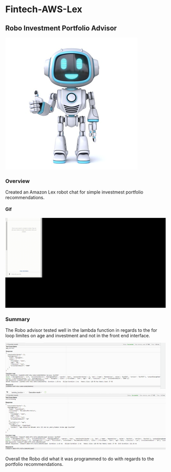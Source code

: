 # Fintech-AWS-Lex
## Robo Investment Portfolio Advisor  



![image.jpg](Images_Icons/robot_helper.jpg)


### Overview

Created an Amazon Lex robot chat for simple investmest portfolio recommendations.

#### Gif

![caption](https://raw.githubusercontent.com/muramemory/Fintech-AWS-Lex/main/Video/robo_advisor_test_gif.gif)

### Summary

The Robo advisor tested well in the lambda function in regards to the for loop limites on age and investment and not in the front end interface.

![image.jpg](Images_Icons/age_correct.png)
![image.jpg](Images_Icons/age_error.png)

Overall the Robo did what it was programmed to do with regards to the portfolio recommendations.

